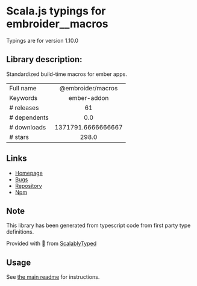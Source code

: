 
# Scala.js typings for embroider__macros

Typings are for version 1.10.0

## Library description:
Standardized build-time macros for ember apps.

|                    |                 |
| ------------------ | :-------------: |
| Full name          | @embroider/macros |
| Keywords           | ember-addon |
| # releases         | 61 |
| # dependents       | 0.0 |
| # downloads        | 1371791.6666666667 |
| # stars            | 298.0 |

## Links
- [Homepage](https://github.com/embroider-build/embroider#readme)
- [Bugs](https://github.com/embroider-build/embroider/issues)
- [Repository](https://github.com/embroider-build/embroider)
- [Npm](https://www.npmjs.com/package/%40embroider%2Fmacros)
    


## Note
This library has been generated from typescript code from first party type definitions.

Provided with :purple_heart: from [ScalablyTyped](https://github.com/oyvindberg/ScalablyTyped)

## Usage
See [the main readme](../../readme.md) for instructions.



